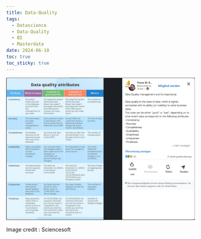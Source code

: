 ```yaml
---
title: Data-Quality
tags:
  - Datascience
  - Data-Quality
  - BI
  - Masterdata
date: 2024-06-10
toc: true
toc_sticky: true
---
```


![](../_asset/2024-06-10-Data-Quality_image_1.png)

Image credit : Sciencesoft

# 